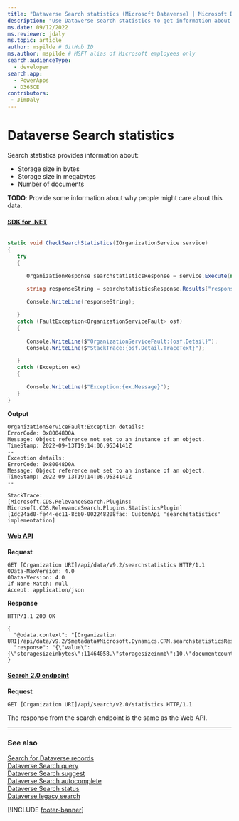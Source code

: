 ```yaml
---
title: "Dataverse Search statistics (Microsoft Dataverse) | Microsoft Docs" # Intent and product brand in a unique string of 43-59 chars including spaces
description: "Use Dataverse search statistics to get information about search usage." # 115-145 characters including spaces. This abstract displays in the search result.
ms.date: 09/12/2022
ms.reviewer: jdaly
ms.topic: article
author: mspilde # GitHub ID
ms.author: mspilde # MSFT alias of Microsoft employees only
search.audienceType: 
  - developer
search.app: 
  - PowerApps
  - D365CE
contributors:
 - JimDaly
---
```

# Dataverse Search statistics

Search statistics provides information about:

- Storage size in bytes
- Storage size in megabytes
- Number of documents

**TODO**: Provide some information about why people might care about this data.

#### [SDK for .NET](#tab/sdk)

```csharp

static void CheckSearchStatistics(IOrganizationService service)
{
   try
   {

      OrganizationResponse searchstatisticsResponse = service.Execute(new OrganizationRequest("searchstatistics"));
  
      string responseString = searchstatisticsResponse.Results["response"];

      Console.WriteLine(responseString);

   }
   catch (FaultException<OrganizationServiceFault> osf)
   {
      
      Console.WriteLine($"OrganizationServiceFault:{osf.Detail}");
      Console.WriteLine($"StackTrace:{osf.Detail.TraceText}");

   }
   catch (Exception ex)
   {

      Console.WriteLine($"Exception:{ex.Message}");
   }            
}

```

**Output**

```
OrganizationServiceFault:Exception details:
ErrorCode: 0x80048D0A
Message: Object reference not set to an instance of an object.
TimeStamp: 2022-09-13T19:14:06.9534141Z
--
Exception details:
ErrorCode: 0x80048D0A
Message: Object reference not set to an instance of an object.
TimeStamp: 2022-09-13T19:14:06.9534141Z
--

StackTrace:
[Microsoft.CDS.RelevanceSearch.Plugins: Microsoft.CDS.RelevanceSearch.Plugins.StatisticsPlugin]
[1dc24ad0-fe44-ec11-8c60-002248208fac: CustomApi 'searchstatistics' implementation]
```

#### [Web API](#tab/webapi)

**Request**

```http
GET [Organization URI]/api/data/v9.2/searchstatistics HTTP/1.1
OData-MaxVersion: 4.0
OData-Version: 4.0
If-None-Match: null
Accept: application/json
```

**Response**

```http
HTTP/1.1 200 OK

{
  "@odata.context": "[Organization URI]/api/data/v9.2/$metadata#Microsoft.Dynamics.CRM.searchstatisticsResponse",
  "response": "{\"value\":{\"storagesizeinbytes\":11464058,\"storagesizeinmb\":10,\"documentcount\":13155}}"
}

```

#### [Search 2.0 endpoint](#tab/search)

**Request**

```http
GET [Organization URI]/api/search/v2.0/statistics HTTP/1.1
```

The response from the search endpoint is the same as the Web API.

---


### See also

[Search for Dataverse records](overview.md)<br />
[Dataverse Search query](query.md)<br />
[Dataverse Search suggest](suggest.md)<br />
[Dataverse Search autocomplete](autocomplete.md)<br />
[Dataverse Search status](status.md)<br />
[Dataverse legacy search](legacy.md)

[!INCLUDE [footer-banner](../../../includes/footer-banner.md)]